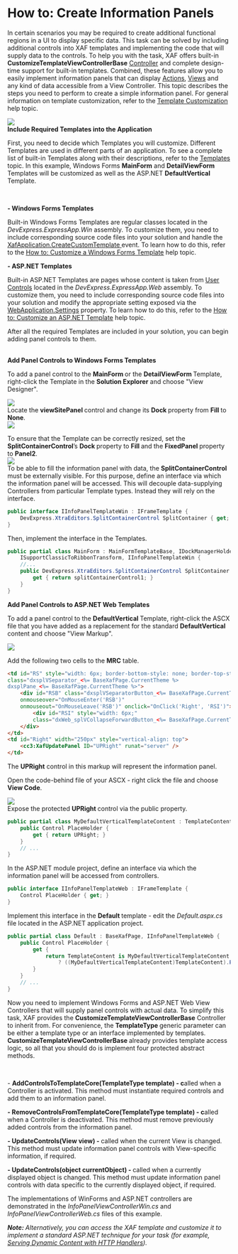 # How to: Create Information Panels


<p>In certain scenarios you may be required to create additional functional regions in a UI to display specific data. This task can be solved by including additional controls into XAF templates and implementing the code that will supply data to the controls. To help you with the task, XAF offers built-in <strong>CustomizeTemplateViewControllerBase</strong> <a href="https://documentation.devexpress.com/xaf/CustomDocument2621.aspx"><u>Controller</u></a> and complete design-time support for built-in templates. Combined, these features allow you to easily implement information panels that can display <a href="https://documentation.devexpress.com/xaf/CustomDocument2622.aspx"><u>Actions</u></a>, <a href="https://documentation.devexpress.com/xaf/CustomDocument2611.aspx"><u>Views</u></a> and any kind of data accessible from a View Controller. This topic describes the steps you need to perform to create a simple information panel. For general information on template customization, refer to the <a href="https://documentation.devexpress.com/xaf/CustomDocument2696.aspx"><u>Template Customization</u></a> help topic.</p><p><img src="https://raw.githubusercontent.com/DevExpress-Examples/how-to-create-information-panels-e2690/12.2.4+/media/ace213d6-dd13-4759-8f45-215502e2983a.png"><br />
<strong>Include Required Templates into the Application</strong></p><p>First, you need to decide which Templates you will customize. Different Templates are used in different parts of an application. To see a complete list of built-in Templates along with their descriptions, refer to the <a href="https://documentation.devexpress.com/xaf/CustomDocument2609.aspx"><u>Templates</u></a> topic. In this example, Windows Forms <strong>MainForm</strong> and <strong>DetailViewForm</strong> Templates will be customized as well as the ASP.NET <strong>DefaultVertical</strong> Template.</p><br />
<p><strong>- Windows Forms Templates</strong></p><p>Built-in Windows Forms Templates are regular classes located in the <i>DevExpress.ExpressApp.Win</i> assembly. To customize them, you need to include corresponding source code files into your solution and handle the <a href="https://documentation.devexpress.com/xaf/DevExpressExpressAppXafApplication_CreateCustomTemplatetopic.aspx"><u>XafApplication.CreateCustomTemplate</u></a><u> </u>event. To learn how to do this, refer to the <a href="https://documentation.devexpress.com/xaf/CustomDocument2618.aspx"><u>How to: Customize a Windows Forms Template</u></a> help topic.</p><p><strong>- ASP.NET Templates</strong></p><p>Built-in ASP.NET Templates are pages whose content is taken from <a href="http://msdn.microsoft.com/en-us/library/system.web.ui.usercontrol(v=vs.90).aspx"><u>User Controls</u></a> located in the <i>DevExpress.ExpressApp.Web</i> assembly. To customize them, you need to include corresponding source code files into your solution and modify the appropriate setting exposed via the <a href="https://documentation.devexpress.com/xaf/DevExpressExpressAppWebWebApplication_Settingstopic.aspx"><u>WebApplication.Settings</u></a> property. To learn how to do this, refer to the <a href="https://documentation.devexpress.com/xaf/CustomDocument3460.aspx"><u>How to: Customize an ASP.NET Template</u></a> help topic.</p><p>After all the required Templates are included in your solution, you can begin adding panel controls to them.</p><p><strong><br />
Add Panel Controls to Windows Forms Templates</strong></p><p>To add a panel control to the <strong>MainForm </strong>or the <strong>DetailViewForm </strong>Template, right-click the Template in the <strong>Solution Explorer</strong> and choose "View Designer".</p><p><img src="https://raw.githubusercontent.com/DevExpress-Examples/how-to-create-information-panels-e2690/12.2.4+/media/3a139028-7e2c-4ce2-9922-ea0fa2c27cef.png"><br />
Locate the <strong>viewSitePanel </strong>control and change its <strong>Dock </strong>property from <strong>Fill </strong>to <strong>None</strong>.<br />
<img src="https://raw.githubusercontent.com/DevExpress-Examples/how-to-create-information-panels-e2690/12.2.4+/media/1926b8c0-b588-484a-a635-f758d3477f9f.png"></p><p>To ensure that the Template can be correctly resized, set the <strong>SplitContainerControl</strong>’s <strong>Dock </strong>property to <strong>Fill </strong>and the <strong>FixedPanel </strong>property to <strong>Panel2</strong>.<br />
<img src="https://raw.githubusercontent.com/DevExpress-Examples/how-to-create-information-panels-e2690/12.2.4+/media/6b77e4c5-7218-43ab-8b63-e8d8a1a6ec5e.png"><br />
To be able to fill the information panel with data, the <strong>SplitContainerControl </strong>must be externally visible. For this purpose, define an interface via which the information panel will be accessed. This will decouple data-supplying Controllers from particular Template types. Instead they will rely on the interface.</p><p></p>

```cs
public interface IInfoPanelTemplateWin : IFrameTemplate {        
    DevExpress.XtraEditors.SplitContainerControl SplitContainer { get; }
}


```

<p>Then, implement the interface in the Templates.<br />
</p>

```cs
public partial class MainForm : MainFormTemplateBase, IDockManagerHolder, 
    ISupportClassicToRibbonTransform, IInfoPanelTemplateWin {
    //... 
    public DevExpress.XtraEditors.SplitContainerControl SplitContainer {
        get { return splitContainerControl1; }
    }
}

```

<p><strong>Add Panel Controls to ASP.NET Web Templates</strong></p><p>To add a panel control to the <strong>DefaultVertical </strong>Template, right-click the ASCX file that you have added as a replacement for the standard <strong>DefaultVertical </strong>content and choose "View Markup".</p><p><img src="https://raw.githubusercontent.com/DevExpress-Examples/how-to-create-information-panels-e2690/12.2.4+/media/ad57e0bd-5e73-4e54-964d-339ee6dde7a1.png"></p><p>Add the following two cells to the <strong>MRC</strong> table.</p><p></p>

```aspx
<td id="RS" style="width: 6px; border-bottom-style: none; border-top-style: none"
class="dxsplVSeparator_<%= BaseXafPage.CurrentTheme %> 
dxsplPane_<%= BaseXafPage.CurrentTheme %>">
    <div id="RSB" class="dxsplVSeparatorButton_<%= BaseXafPage.CurrentTheme %>"
    onmouseover="OnMouseEnter('RSB')"
    onmouseout="OnMouseLeave('RSB')" onclick="OnClick('Right', 'RSI')">
        <div id="RSI" style="width: 6px;" 
        class="dxWeb_splVCollapseForwardButton_<%= BaseXafPage.CurrentTheme %>"/>
    </div>
</td>
<td id="Right" width="250px" style="vertical-align: top">
    <cc3:XafUpdatePanel ID="UPRight" runat="server" />
</td>

```

<p>The <strong>UPRight</strong> control in this markup will represent the information panel.</p><p>Open the code-behind file of your ASCX - right click the file and choose <strong>View Code</strong>.</p><p><img src="https://raw.githubusercontent.com/DevExpress-Examples/how-to-create-information-panels-e2690/12.2.4+/media/91de9f4a-cb74-4d72-a841-25cb4077bf7f.png"><br />
Expose the protected <strong>UPRight </strong>control via the public property.<br />
</p>

```cs
public partial class MyDefaultVerticalTemplateContent : TemplateContent {
    public Control PlaceHolder {
        get { return UPRight; }
    }
    // ... 
}

```

<p>In the ASP.NET module project, define an interface via which the information panel will be accessed from controllers.<br />
</p>

```cs
public interface IInfoPanelTemplateWeb : IFrameTemplate {
    Control PlaceHolder { get; }
}

```

<p>Implement this interface in the <strong>Default </strong>template - edit the <i>Default.aspx.cs</i> file located in the ASP.NET application project.<br />
</p>

```cs
public partial class Default : BaseXafPage, IInfoPanelTemplateWeb {
    public Control PlaceHolder {
        get {
            return TemplateContent is MyDefaultVerticalTemplateContent 
                ? ((MyDefaultVerticalTemplateContent)TemplateContent).PlaceHolder : null;
        }
    }
    // ... 
}

```

<p>Now you need to implement Windows Forms and ASP.NET Web View Controllers that will supply panel controls with actual data. To simplify this task, XAF provides the <strong>CustomizeTemplateViewControllerBase<TemplateType></strong> Controller to inherit from. For convenience, the <strong>TemplateType </strong>generic parameter can be either a template type or an interface implemented by templates. <strong>CustomizeTemplateViewControllerBase </strong>already provides template access logic, so all that you should do is implement four protected abstract methods.</p><br />
<p>- <strong>AddControlsToTemplateCore(TemplateType template) - c</strong>alled when a Controller is activated. This method must instantiate required controls and add them to an information panel.</p><p><strong>- RemoveControlsFromTemplateCore(TemplateType template) - c</strong>alled when a Controller is deactivated. This method must remove previously added controls from the information panel.</p><p><strong>- UpdateControls(View view) - </strong>called when the current View is changed. This method must update information panel controls with View-specific information, if required.</p><p><strong>- UpdateControls(object currentObject) - </strong>called when a currently displayed object is changed. This method must update information panel controls with data specific to the currently displayed object, if required.</p><p>The implementations of WinForms and ASP.NET controllers are demonstrated in the <i>InfoPanelViewControllerWin.cs</i> and <i>InfoPanelViewControllerWeb.cs</i> files of this example.</p><p><strong><i>Note: </i></strong><i>Alternatively, you can access the XAF template and customize it to implement a standard ASP.NET technique for your task (for example, </i><a href="http://msdn.microsoft.com/en-us/library/ms972953.aspx"><i><u>Serving Dynamic Content with HTTP Handlers</u></i></a><i>)</i><i>.</i><i><br />
</i></p>

<br/>


